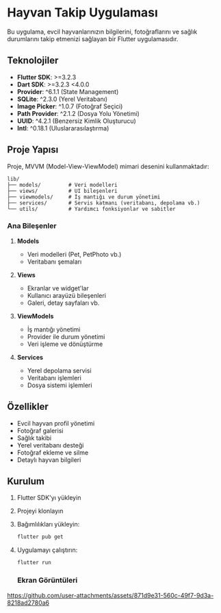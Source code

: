 # Hayvan Takip Uygulaması

Bu uygulama, evcil hayvanlarınızın bilgilerini, fotoğraflarını ve sağlık durumlarını takip etmenizi sağlayan bir Flutter uygulamasıdır.

##  Teknolojiler

- **Flutter SDK**: >=3.2.3
- **Dart SDK**: >=3.2.3 <4.0.0
- **Provider**: ^6.1.1 (State Management)
- **SQLite**: ^2.3.0 (Yerel Veritabanı)
- **Image Picker**: ^1.0.7 (Fotoğraf Seçici)
- **Path Provider**: ^2.1.2 (Dosya Yolu Yönetimi)
- **UUID**: ^4.2.1 (Benzersiz Kimlik Oluşturucu)
- **Intl**: ^0.18.1 (Uluslararasılaştırma)

##  Proje Yapısı

Proje, MVVM (Model-View-ViewModel) mimari desenini kullanmaktadır:

```
lib/
├── models/         # Veri modelleri
├── views/          # UI bileşenleri
├── viewmodels/     # İş mantığı ve durum yönetimi
├── services/       # Servis katmanı (veritabanı, depolama vb.)
└── utils/          # Yardımcı fonksiyonlar ve sabitler
```

###  Ana Bileşenler

1. **Models**
   - Veri modelleri (Pet, PetPhoto vb.)
   - Veritabanı şemaları

2. **Views**
   - Ekranlar ve widget'lar
   - Kullanıcı arayüzü bileşenleri
   - Galeri, detay sayfaları vb.

3. **ViewModels**
   - İş mantığı yönetimi
   - Provider ile durum yönetimi
   - Veri işleme ve dönüştürme

4. **Services**
   - Yerel depolama servisi
   - Veritabanı işlemleri
   - Dosya sistemi işlemleri

##  Özellikler

- Evcil hayvan profil yönetimi
- Fotoğraf galerisi
- Sağlık takibi
- Yerel veritabanı desteği
- Fotoğraf ekleme ve silme
- Detaylı hayvan bilgileri

##  Kurulum

1. Flutter SDK'yı yükleyin
2. Projeyi klonlayın
3. Bağımlılıkları yükleyin:
   ```bash
   flutter pub get
   ```
4. Uygulamayı çalıştırın:
   ```bash
   flutter run
   ```

   ###  Ekran Görüntüleri
https://github.com/user-attachments/assets/871d9e31-560c-49f7-9d3a-8218ad2780a6


   
